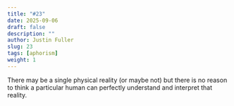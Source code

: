 ```yaml
---
title: "#23"
date: 2025-09-06
draft: false
description: ""
author: Justin Fuller
slug: 23
tags: [aphorism]
weight: 1
---
```


There may be a single physical reality (or maybe not) but there is no reason to think a particular human can perfectly understand and interpret that reality.
